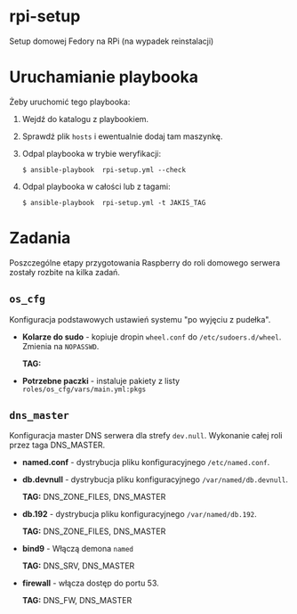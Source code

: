 # rpi-setup
Setup domowej Fedory na RPi (na wypadek reinstalacji) 

# Uruchamianie playbooka

Żeby uruchomić tego playbooka:

1. Wejdź do katalogu z playbookiem.
1. Sprawdź plik `hosts` i ewentualnie dodaj tam maszynkę.
1. Odpal playbooka w trybie weryfikacji:

	```shell
	$ ansible-playbook  rpi-setup.yml --check
	
	```

1. Odpal playbooka w całości lub z tagami:

	```shell
	$ ansible-playbook  rpi-setup.yml -t JAKIŚ_TAG
	
	```

# Zadania

Poszczególne etapy przygotowania Raspberry do roli domowego serwera 
zostały rozbite na kilka zadań.

## `os_cfg`

Konfiguracja podstawowych ustawień systemu "po wyjęciu z pudełka".

- **Kolarze do sudo** - kopiuje dropin `wheel.conf` do `/etc/sudoers.d/wheel`.
Zmienia na `NOPASSWD`.

	**TAG:**

- **Potrzebne paczki** - instaluje pakiety z listy `roles/os_cfg/vars/main.yml:pkgs`

## `dns_master`

Konfiguracja master DNS serwera dla strefy `dev.null`. Wykonanie całej roli przez taga DNS_MASTER.

- **named.conf** - dystrybucja pliku konfiguracyjnego `/etc/named.conf`.
- **db.devnull** - dystrybucja pliku konfiguracyjnego `/var/named/db.devnull`.

	**TAG:** DNS_ZONE_FILES, DNS_MASTER

- **db.192** - dystrybucja pliku konfiguracyjnego `/var/named/db.192`.

	**TAG:** DNS_ZONE_FILES, DNS_MASTER

- **bind9** - Włączą demona `named`

	**TAG:** DNS_SRV, DNS_MASTER

- **firewall** - włącza dostęp do portu 53.

	**TAG:** DNS_FW, DNS_MASTER
 